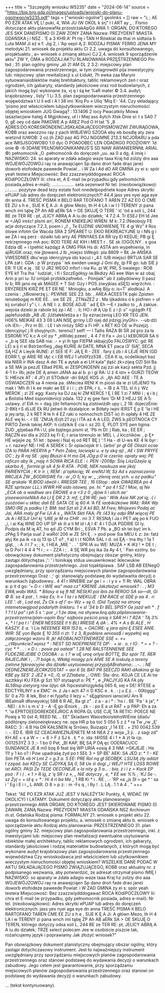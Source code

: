 +++
title = "Szczegóły wniosku W5235"
date = "2024-06-14"
source = "https://bip.brg.gda.pl/images/uploads/wnioski-do-planu-ogolnego/w5235.pdf"
tags = ["wnioski-ogolne"]
geolinks = []
raw = "i; ; AE PO EZR ATAK VĘ L! puki, 4, WIA JU (W OKOL k śrj”  I l ART ay _ . Flsmo dotyczące aktu planowafiła przostrżakApGó AWA 1: ORGAN, DO:KTOREGO JES SKK DANEPISMO 0) ZAW ZONY ZANA Nazwa: PREZYDENT MIASTA GDAŃSKA    j  i NSZ . 'E  a 3 KHR A' Pt rię i TAN H Rówkial da thai m sidtaóa b Luta MAM Ji eż e f: Jig 2, i 'Ap sepii Ą 2: RODZAJ PISMA' FERRO JENA MY metodyki 21. wniosek da projektu aktu CI 2.2. uwaga dó konsultowanego, projaktuaktu , a= wniosek o zmianę aktu») CJ 2,4. wniosek 9 sporządzenie aktu” ZW Y, OMA a RODZAJ.AKTU RLANOWANIA:PRZĘŚTRZENNEGO Pin ład ; 31: plan ogólny gminy „ali 2!  AM DL 2 3.2: miejscowy plan zagospodarowania przestrzennego, w tym ziniagrowdiii pija inwestycyjny lub: niejscowy :plan rewitalizacji  s  ul Łidukt, 7h ewka zaa Maryni sytuowaniaioblektów malej brehitaktury, tablic reklamowych zeń r oraz ogrodzeń, ich gabaryty, standardy jakościowe oraz rod budowlanych, z jakich mogą być wykonane ża, vj ę i śą ke %aR mater © 3.4. audyt; krajobrazowy , listy' 1      Li 3.5. plan zagospodarowania przestrzennego wojęwództwa t U Ii  edi i A  l 38 imi 'Krq Po « Uliq 'Miq E- '44. Czy składający 'pismo jest właścicielem lubjużytkownikiem wieczystym nieruchomości objętej wnioskiem JUG Gwagą? : 13.1406 2 iocy Pwacatkiiy Mowa laśazlwcjww hatejj 4  Mgjnikowy, uł l i Miej ass 4ytch Xtsk Dnie si: t s SA0 7 0, gE oey cd dale PAKOWE A p AREZ Pod O H tat '5 „8 ĄDRES:DO:KORESRÓNDENCJISKŁADAJĄCEGOPISMOWZWI ZWURĄGOWA,  KOBB oraz awozzno ray z pach WIBJEWO SZOOA eby eb bosdlę aty zera wietznd IUWOB: 2 oz.(h ZAD paz AG POJ NGGMNE 213.3 NCJORARU a pda ace IMISJSGOWOBO 1.0 dyc O POAOOBEC LEN ODADKGO POOŹIOWY: 1d onie © -6:3DANE'PEŁNOMOGNIKANNUŚ'Ś SD NAW AWIANEERŃNŁ ARIAL ©) pełnomocnik „O .pełnomoćnik do doręczeń „uu. aa 0 a dg, 4 imię i NAZWISKO: 24. so aparaty w zdała adagio waze taaa Kraj hd zolziy dro aaa WOJEWÓJZOWOJ ray ra anawajciąen Sp dano droń fade drao jane) doworb etofodeże paweede Powiat... i W Za I Ad dO AR GMIŃA zy ei s: spór yeah testera Miejscowość: Bez zzazzwiydddogawać ROCA KOdiPOCZŁOWY Iii: chra et, A E-mail (w.przypadku:gdy pelnomóchik posiada,adres e-mail); ....:............. seta sezenwoł Nr tel. (nieobowiązkowo): ;.:....... pozytyw dead tezy estate foot nnedetpopdnete kope Adres skrytki ePUAP lub adres do doręczeń elektronicznych?! 44.4 jass yes nyei aga eye dn anna 4. TREŚĆ PISMA it BELO RAR TEOFANO T AREN ZZ AZ EO  O CME EE ZU s h e , SUE K Ę A Ji: A głów Mezo, th H 4 LA i w I ) TERENY zi pana wnch imi tąbę ZP Ah AB aERk SA > OE SKUJĘ O TERE ' ić 'ód a soli L, 244 BE ze TER  RE : pł, JLICY ABRĄ A A iu.do działek; '4 7.2.4. Tr ESEJ EH ld Jee w <JĄG ireśc! plsmi an', RONEM KNEKEJK) WREN: M k: 7.2.(Nieobojy FE aćje dotyczące 7.2.3, poem i „i! „ Te EUZINE śNOWIENIĘ TE 4 gi Wz” ił Ros ólowe infotm Ge Wacda SRA  2 SPEARET U. EKIO REKREACYJNE lz i NN g i ae ŻA i wą perz : dzialki lub arty AE PRNYAES EA RR izy  El KEDJE; PB gi Ę   reśrzęmnego mA  aoc: ROD TERE AE KIH i MEET  r . SE sk (OGÓLNY . s goa Edzia dE = i tpełńić każdąjz A OMG PRA Hs di:  ASTA am wypełnienia, in ajiRUGK oraz; nie jjtowanś J lb „miejsc bWegó: pla 8809 = BŁ Je AŃŚKA VWESDNEE dku'wyp idencyjnya ido kacu) i „4.1. lUB miejsci BRTUA SAR SE LPA zał i: GDA : p W przypa ' lek ewiden uwagi J Gmi dy, (p FR go: lub SIE ji ER: 1! UE e ję . SE U JR2 WEGO infor! i nia Ku. pi W, PRI, Ś owaiego : ROB EYE kl! Tra Iha ' ludział:, i fi i SzczEgółojy iw.Bkdizy AG eee Wan w aż obaj Arin p pri iu: IU omijali przbklkzafnebó.  - Pónijaik” ab il zabydówwy (I pasz lv b; RR jano nę ak MAGEE * T Sid: Gzy i POS ziwyjkias aSĘS) więrżchni. : ERYZREEŃ KIRŻ PE ET ER NE ' Mniogku, a wAię Bijy o: is=T' alodkiaJ.  A czenia : „tiBowierżę j.: PEWNIE SEE 23. bb: , AREA ACEESTK pąki Zpisten ienutebogaj m KIE EE. . sie SE ZE , ZTNaŻEZ z . Ma ijikadoks ó k pisfnen > uł kij svrabol I y”  i, i . A NE I: z. BOSE  ADJE ' ad Ę Eh —E r zadko to „ A zakiue.  wejośa dzieki je rabole bij zp i AE : . li; HO i dł Ą Up E z i  jl: s” <giżgdh FE japlefuioddb „AB JE: jUźtałekletiża a r Sy eznacżenią LEO KR TEG JEN. H06% MEIKAE 43 3 08 LAN NSĘ grriny LID ojej dd jrdzigj jnyGhi>. --ub:dżi cih iEh:- , Prz m B). : LE I sh  rirózy SRD a Fi HP.  x RET KO OE w Pozejzj. : idencyjnyć j R shoyjnych:. terenu)? self! — I Tallis RAZA BI ŚR  zd pro ża ła ESROMI YĆ k.c A cii! py * „eWidej pzeeć , 4 4 7 It Fa = Joi LI kEBÓRGR SA ti = „b ię SEE ida SAB nia: .- » yi  lh tge FIEPM skbajcj0o FALOŚWYC: gd: RE LE) a ij ri  ei Bstrżerifieg „dag KURIE Al DATE, MNA ET paca i3' SIĄ”, SECA SĄ HZ A Lieyik RUNE: z! SEE IE F: JĄ Ę R - ZEE . fary ij zb i 4 LEJE REN (GD EORR 1,  gi ARIE RE iĄć c i EB WEJ 1 ufó0fżz538 . CEA K ia,  ocdelikiayt baz kla NIER ir INA  dasz A dei TE a aytak a ei LH kala” jłąść żk=zijeą OZI Sól Ba a SE MA ja pezJE EBad PERL ei ZESPONOENŃ zaj żzi ak kacji sekta Pzd. jj 4-1 li> IIb; jeże DE Ą amen JANA aa ai b. p i gi RA: U ż 4 ist» » GURZI TEÓW 5: HłEnzk AT : 4 JF) zt STOdkół -dri 9ĄżE KOS Ji: „Ąh AD AEE : TE A OŚWIADCZEŃ sa 4 nienia pa. śMeciea RENI K m piosii da ie zi UEJENO Ya mak i 'Mh ih l k ee makr ae EE ii i i :; zh EPA; r ś,. = IB z A TEL śl ń j: Wz MEROK ; zi 2E egg: Kasty ka DJ zaj ki ZM KERCE ! Ę ( BE 1 zi  7 MNI i ; ę i b j a Bolistia Med śsponidenicji zdala. 132 z ej  gee fani 'Di M  3 HEJJ SE A 5: ustawy. z! EIA m > dag (do feltamóchi ką zistówiżdh upy i, 2 18: dojeczEnie: 2-BKŁ<S dLiJE Ek RU jietwó ih dzalalpice: w Bółaty iwjni IERST Ę p E 'Ia i HE p jey:artp, 2 k RET R łe h 4 EZ raki o nońnochich DIST ix)  ih opłały 4 HE ZE ALE wę ki.-. r SE 'ZMJĄ iErjit:21 zyj i ITA aż A A LED, ZWS b.pEOTNOCA CY PIRTO Żenik takiej AKP: h cidzikik E cia i: sz.20. Ę. PLOT SYE pen tigina: ZUD „ężjebaa PA i U, ple  bjętego.pismi sł, 'Pb m DI: j Rab, ka ; EE ER ; RĄCZŃ esi dla a 2023 kę Fi £; r ania tórenulo ie: MEL i, J kiczńików. ,  p Ę* HE wijejie zę. 51 let : bpwej i Na) ej od RET BĘ ) ':1 Ha - dl U-ws KE  4 Ik byr : + r.  nazwy!  NE: ł HE A SEREK i: Śr opiaciojsk tr i. (arbo' *pr gł GE Oliazii ocae IZA Io PARA HEERYA p * Peln Żaba, lacieięki u. e ty ską aj) , AE i SW PRYFE OC ; ży R raj SE : jęlej Błuszi-k H mo DĄ JOg:p:0 ie czeriia: opiaty wej: PE raficzn aby  Ik  „naję ń SOWA RICA ELE : i. PEN   -2008p: Śiię LiśzGżejia ię skarbo Ą , formie:gi sA 4 fe R ATA  . POlB, NEK nasikuza wie jikój PARIENYCIA  ; K Ir ir. i, REM : p'opłacięj; W. ereNU:W, Sz Ad s zaznaczenia RRCJEA ŻW „BODRISWE Fa : ai „O 5; ky w: „ ;zlenię ora( ych. u az padku”  SE  qrskale 'R.BIOD idwóli i. RRESSR TEE ; 16 liStop : alek GWAEREA po 4 RZE sprtezer LLL:i WWR HR sido istowej. pe. hi: * pa 4 ł SZ ! Moe, aj Ne „ECA ob a wadliwe ars EROWE a a <3 z 0 „djów li  i alich ae' yiseewoiróeNIkA Aa LI Ę  DR 2 3: mf; („EW RE: jwó ' Wilk Asie NK zał ią; :( i zuożoówi u skłac dali EE SATA CE ię 60  A 'A FE  iaobikiżkówe WAŁ: RAK Wp SMO:(RE js padku I f: BM: tad Szt sli  2 A kil BD, M Free; Mnijeeini Podaj ać Jai, ARA maly gł Fw (Ji A s „ WATA Skti FAA; PŁ (43 ky odpi RM więcej PE Jk A i RESJI Un! kj 'URE je M ra CHR .* mi 3 7. RESNĄ l Ja r PET alę po k FUO „i, i ai Kaj WNE DO UP SP sk ili a ti M id i Ą I 4' 4 i 1 DJA PGDRIE GI ly. Podpis da M ię AT, ho ęd JD CYM Bri ;, ESVA 7 Pb.  a „BO sh tei być im k. zPAg 5 Pańja sua! 2 waRó! 206 w ZE SH Ę . > pod pow Sia MEU Ł z: że: fatż alyj Ke pa ik <a oj 13 tp LT o? , f a) t i t NORA SAL r d. oś ĘĄ - tna thy ! 1a 1 gląt, , : A .ł t 7 +; ; k, I HEA „MIE ' . . ' SPR IA su WE: MUZA + K iKż !  * DE t ; ta D   Pol I 4 4 4 *f i ; = - ZZA i ; . 4 SĘ WR poj ika 3a Ay 4 ł, ' Pan ezólny. bo obowąckowy dokument plafistyczny obejmujący obszar gmlny, który zastąpi dótychężas ;': ' i toinikaję stdua uwuawnkować iklecwukiw zagospadarowania przestrzehriego. Jóst tojaktipiawa . SAF LSB AB EENegO uwzględniany, przy sporządzaniu miejscowych planów zagospodarówania przestrzennego Oraż : ;' gi: stanowiąty podstawę do wydatwańta decyżj o warunkach żąbudowwy.. 4 41 r IRNEBIE za! ge i = : i y s + 1! Rt: WAL OBRA a: p it d go: *'+ D r: i WIE wa” maa cz” KRENIE Jakzłażyć wniosek? :  . ; M3 EWĄ wabi WAS. * Bilasy a sę ft NE NESŁKI poi ibis ża REROO SA so—dt, Gi © R. sa 4 pat , !. mka Es; h » 1 ta i s NIEKUJE : EM RACE a! SDE p aa 4 . ri LEE '. dt , Lod asl, Żs Ck s af l' a= Wz + sę 0. (Did Tyejóż na stronę intemetowąjpod pódańyth linklaru. 1 « sl '34 b Er BEL SPISY Ge jazd wh * . f 1 ? ł U pa” i ph 5 s ': por „i 1:że daw, na shyww.brq.qda.pliplanowanie-przestrzeńne/plan-oqoln Boy' sajboós peśció pisię ii  SAR H i ? RZA ' TĄ 3% +, * I ! pa t i ' ENER NESSSEE I! ti BLI RRESIE Ą dA :. 4% * A s Bi ALE , H KASZY. E a. 'i Lis NEEENEE RER 153 b, = OACIRE: ę jara ajini Ę ESEE ANIE. WIR: SE yon Będe Ę 10 355 ri zt: 'l z 3, B;poblere.wniosa$ i wypełnij wą załączonego wzoru  R: jk! AEOBALNOTENEWEDE SSE +. «+ „,cWpunkcie7.wpisz * : NEST SD NOEPRENIETE DP: . + ie . o. r IO . * = + ? - cyc * * . . : » D i. : posie  pó oateai” 1 28 NE RALSTENNENIE SEE FUDEZREJEIBE O OSOBA : u. t ? w oĘ uroę orlysi BOTTĘ, Biz spór TE. RER RAJECJNK  i , . 7! bógk o, Włałąj moagy p/s ANIE SE A loskulę.o tereny zielnne fękreacyjne dla dżiałki usytuowanej przyjuljABrahama:. ..-.. : NE OEDNEZNEREJECRKZOSTAT = aoi 6 SŁ BAT PR SEECZO RAKI dAakina gi lip KBE py SES' 2 JEŻ k +0,.:0, sł 2Ztabela „*: OWE: Śła: dnc. KOJA CE LE Ai tw iazżtkkyi KU FEA gl Szt 10? stytaąnzł o: PE * , e „PACJYJG KA FA pły 4L5Blsp zietyorg rów ójlyc dA fiipcestahizgykdią 065 6, sej » DE! RTESE a EDCTYRLINY s e EMC' m. ż Ja r ach 47 ri D KSC e . k . : j u £ ji . -  00łzggg'' Si' 0 a 70: 8 lek, Bist r ei fyjaifiz il lezy +.” sĘgątśnoni ianscieU Ars R IBEalmaR dłlsneyokiyj 588 6 R AE, Ba gt z” . z a - a i * : 'hs i . BE 'Pa ' k ja”, * . NE) : ś h i s m s' ż - A -Ę go iEnork , . zk - : po E a ut RAT + p PAP: Eh a za *. 'ia EPRTOEEDOREKDEEJROC A ROPA GL USE CJĘ TA RETIC: POECE NE Poaię a 10 (ist 4; REED NL .. EE” Śkiadami WaiostkioistehoWiEnie (diailu' póditóręny zieloneirękreacy ne. opa HR p ba toć 5 05ó 5 z ż * ra Tw „rw „Ę' RAEC: 3 :  4 B Ha DR KAŁSNEN  ię Śrrówo, Buizapiz „I 14 EE . + 210 0042.539 ::  -. ED E. IBIR SZ CEACAWIEZNJENETE M t4 NEA 2 z woja „3 ji. . z sagi zd” KH AE + s a W = : + 8 > F z SJ k . Ł * o. ida: t4I0SE 4 i 1 * A zt ła cp. O01253YŻ 3 3  ;- 1 bo 0 Peł, „BI KAP, BĘ SĄ P DĄ ęc OOERACUCC SUNDANCE JE 8 m0 bzę 6 feat  śię WP URIA «osią 4 3 NM: >GKJEJE ; He 11! y 1 ko o? i Pow upadraśę żyd po t SEŁ 3 + SP BE' AEK: SA JED z: * *1 - KE Sim PETA «b H Lml 2 =  g.3 a. 5 EE: PRE Rol ną gł SEOBĘK. LSU3Ą zły addzt t zzęad. bai KECy SE CJDYKĄ SĄ 0, 58 Ue iii dogi „i WEJ? HTE LOSS ROWE ist ARCI. PASI Że TEDE OECONEJE x la nity g 3 a... : bia, ż i i z > Kack EP psa : F i ) . « 1 > R lg, z 'ę SR i z », „ NiE dotyczy , e, * EE we %% ; 'KJ Se -. sz Żyj = + id ę + * : Hi 4 ri ba Me _* 1 RB Ki * i . RE , .- 'RP «a „js Sł > ge *  ' sa i ' Eg i E i i „ L ANR. O 8 > p z: : m -Fs q , i Ry ! . L LĄ . 1 1 A 4 . "
+++

Tekst: "AE PO EZR ATAK JUŻ JEST V NALEŻYTA! Punkty, 4, WIDAĆ (W OKOLICY) I LATAMY.
Dokument dotyczący aktu planowanego przestrzennego AWA
ORGAN, DO KTOREGO JEST SKIEROWANE PISMO 0) ZAWARŁ ZANĄ
Nazwa: PREZYDENT MIASTA GDAŃSKA NSZ
Archiwum m.st. Gdańska
Rodzaj pisma: FORMALNY
21. wniosek o projekt aktu
22. uwaga do konsultowanego projektu,
a. wniosek o zmianę aktu
b. wniosek o sporządzenie aktu
Rodzaj aktu planowania: PRZESTRZENNEGO
31. plan ogólny gminy
32. miejscowy plan zagospodarowania przestrzennego, inkl. z inwestycjami lub:
miejscowy plan rewitalizacji
ewentualne usytuowanie obiektów małej architektury, tablic reklamowych
ogrodzeń, ich gabaryty, standardy jakościowe i rodzaj
materiałów budowlanych, z których mogą być wykonane
audyt krajobrazowy
plan zagospodarowania przestrzennego województwa
Czy wnioskodawca jest właścicielem lub użytkownikiem wieczystym nieruchomości objętej wnioskiem?
WSZELKIE DANE PODAĆ W AKTU SKŁADAJĄCEGO PISMO ZWIĄZUJĄCEGO,
KOBB oraz aktualny nr. z podpisanego wezwania, aby potwierdzić, że adresat otrzymał pismo
IMIĘ I NAZWISKO: so aparaty w zdała adagio waze taaa
Kraj hz zolziy dro aaa WOJEWÓJZOWOJ ray ra anawajciąen Sp dano droń fade drao jane) doworb etofodeże paweede
Powiat: i W ZAD GMINA zy ei s: spór yeah testera
Miejscowość: Bez zzazzwiydddogawać ROCA KOdiPOCZŁOWY Iii: chra et
E-mail (w przypadku, gdy pełnomocnik posiada, adres e-mail):
Nr tel. (nieobowiązkowo):
Adres skrytki ePUAP lub adres do doręczeń elektronicznych: jass yes nyei aga eye dn anna
TREŚĆ PISMA it BELO RARTOFANO TAREN
CME EE ZU
s h e , SUE K Ę A Ji: A główn Mezo, th H 4 LA i w
TERENY zi pana wnch imi tąbę ZP Ah AB aERk SA >
OE SKUJĘ O TEREN, którego dotyczy odsa soli L, 244 BE ze TER  RE:
pł, JELICY ABRĄ A A iu.do działek; TRZE select polecam
Jee w osobiście piszcie tak, rożańcujemy język i poprawiamy
Jak złożyć wniosek?"
       
Pan obowiązkowy dokument planistyczny obejmujący obszar ogólny, który zastąpi dotychczasowy instrument. Jest to najważniejszy instrument uwzględniany przy sporządzaniu miejscowych planów zagospodarowania przestrzennego oraz stanowi podstawę do wydawania decyzji o warunkach zabudowy. Jego celem jest gwarantowanie, przy sporządzaniu miejscowych planów zagospodarowania przestrzennego oraz stanowi on podstawę do wydawania decyzji o warunkach zabudowy.

... (tekst kontynuowany).


